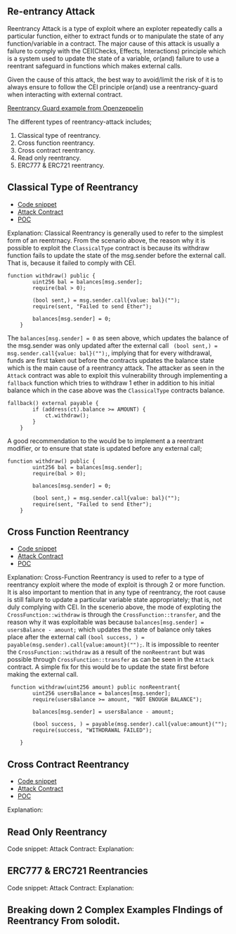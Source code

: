 ## Re-entrancy Attack

Reentrancy Attack is a type of exploit where an exploter repeatedly calls a particular function, either to extract funds or to manipulate the state of any function/variable in a contract. The major cause of this attack is usually a failure to comply with the CEI(Checks, Effects, Interactions) principle which is a system used to update the state of a variable, or(and) failure to use a reentrant safeguard in functions which makes external calls.

Given the cause of this attack, the best way to avoid/limit the risk of it is to always ensure to follow the CEI principle or(and) use a reentrancy-guard when interacting with external contract.

[Reentrancy Guard example from Openzeppelin](https://github.com/OpenZeppelin/openzeppelin-contracts/blob/master/contracts/utils/ReentrancyGuard.sol)

The different types of reentrancy-attack includes;
1. Classical type of reentrancy.
2. Cross function reentrancy.
3. Cross contract reentrancy.
4. Read only reentrancy.
5. ERC777 & ERC721 reentrancy.

## Classical Type of Reentrancy
- [Code snippet](https://github.com/Chinwuba22/AUDITS/blob/main/COMMON-ATTACKS/Reentrancy-Attack/src/Classical-Type/ClassicalType.sol) 
- [Attack Contract](https://github.com/Chinwuba22/AUDITS/blob/main/COMMON-ATTACKS/Reentrancy-Attack/src/Classical-Type/Attack.sol)
- [POC](https://github.com/Chinwuba22/AUDITS/blob/main/COMMON-ATTACKS/Reentrancy-Attack/test/ClassicalType.t.sol)

Explanation: Classical Reentrancy is generally used to refer to the simplest form of an reentrnacy. From the scenario above, the reason why it is possible to exploit the `ClassicalType` contract is because its withdraw function fails to update the state of the msg.sender before the external call. That is, because it failed to comply with CEI.

```
function withdraw() public {
        uint256 bal = balances[msg.sender];
        require(bal > 0);

        (bool sent,) = msg.sender.call{value: bal}("");
        require(sent, "Failed to send Ether");

        balances[msg.sender] = 0;
    }
```
The `balances[msg.sender] = 0` as seen above, which updates the balance of the msg.sender was only updated after the external call ` (bool sent,) = msg.sender.call{value: bal}("");`, implying that for every withdrawal, funds are first taken out before the contracts updates the balance state which is the main cause of a reentrancy attack. The attacker as seen in the `Attack` contract was able to exploit this vulnerability through implementing a `fallback` function which tries to withdraw 1 ether in addition to his initial balance which in the case above was the `ClassicalType` contracts balance.
```
fallback() external payable {
        if (address(ct).balance >= AMOUNT) {
            ct.withdraw();
        }
    }
```
A good recommendation to the would be to implement a a reentrant modifier, or to ensure that state is updated before any external call;
```
function withdraw() public {
        uint256 bal = balances[msg.sender];
        require(bal > 0);

        balances[msg.sender] = 0;

        (bool sent,) = msg.sender.call{value: bal}("");
        require(sent, "Failed to send Ether");
    }
```


## Cross Function Reentrancy
- [Code snippet](https://github.com/Chinwuba22/AUDITS/blob/main/COMMON-ATTACKS/Reentrancy-Attack/src/Cross-Function/CrossFunction.sol)
- [Attack Contract](https://github.com/Chinwuba22/AUDITS/blob/main/COMMON-ATTACKS/Reentrancy-Attack/src/Cross-Function/Attack.sol)
- [POC](https://github.com/Chinwuba22/AUDITS/blob/main/COMMON-ATTACKS/Reentrancy-Attack/test/CrossFunctionAttack.t.sol)

Explanation: Cross-Function Reentrancy is used to refer to a type of reentrancy exploit where the mode of exploit is through 2 or more function. It is also important to mention that in any type of reentrancy, the root cause is still failure to update a particular variable state appropriately; that is, not duly complying with CEI. In the scenerio above, the mode of exploting the `CrossFunction::withdraw` is through the `CrossFunction::transfer`, and the reason why it was exploitable was because `balances[msg.sender] = usersBalance - amount;` which updates the state of balance only takes place after the external call `(bool success, ) = payable(msg.sender).call{value:amount}("");`. It is impossible to reenter the `CrossFunction::withdraw` as a result of the `nonReentrant` but was possible through `CrossFunction::transfer` as can be seen in the `Attack` contract. A simple fix for this would be to update the state first before making the external call.
```
 function withdraw(uint256 amount) public nonReentrant{
        uint256 usersBalance = balances[msg.sender];
        require(usersBalance >= amount, "NOT ENOUGH BALANCE");

        balances[msg.sender] = usersBalance - amount;

        (bool success, ) = payable(msg.sender).call{value:amount}("");
        require(success, "WITHDRAWAL FAILED");

    }
```

## Cross Contract Reentrancy
- [Code snippet]()
- [Attack Contract]()
- [POC]()

Explanation:


## Read Only Reentrancy
Code snippet:
Attack Contract:
Explanation:

## ERC777 & ERC721 Reentrancies
Code snippet:
Attack Contract:
Explanation:

## Breaking down 2 Complex Examples FIndings of Reentrancy From solodit.




